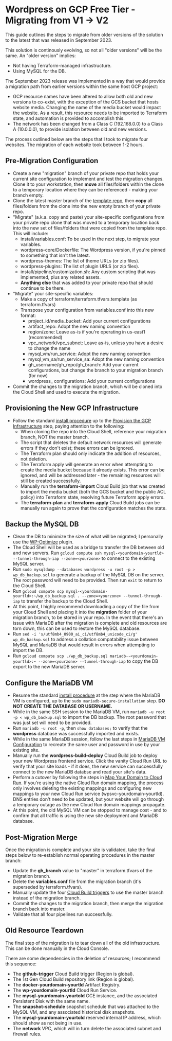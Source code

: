 # Wordpress on GCP Free Tier - Migrating from V1 → V2
This guide outlines the steps to migrate from older versions of the solution to the latest that was released in September 2023.

This solution is continously evolving, so not all "older versions" will be the same. An "older version" implies:
 - Not having Terraform-managed infrastructure.
 - Using MySQL for the DB.

The September 2023 release was implemented in a way that would provide a migration path from earlier versions within the same host GCP project:
 - GCP resource names have been altered to allow both old and new versions to co-exist, with the exception of the GCS bucket that hosts website media. Changing the name of the media bucket would impact the website. As a result, this resource needs to be imported to Terraform state, and automation is provided to accomplish this.
 - The network has been changed from a Class C (192.168.0.0) to a Class A (10.0.0.0), to provide isolation between old and new versions.

 The process outlined below are the steps that I took to migrate four websites. The migration of each website took between 1-2 hours.


 ## Pre-Migration Configuration
  - Create a new "migration" branch of your private repo that holds your current site configuration to implement and test the migration changes. Clone it to your workstation, then **move** all files/folders within the clone to a temporary location where they can be referenced - making your branch empty.
  - Clone the latest master branch of the [template repo](https://github.com/kslifer/wordpress-on-gcp-free-tier), then **copy** all files/folders from the clone into the new empty branch of your private repo.
  - "Migrate" (a.k.a. copy and paste) your site-specific configurations from your private repo clone that was moved to a temporary location back into the new set of files/folders that were copied from the template repo. This will include:
    - install/variables.conf: To be used in the next step, to migrate your variables.
    - wordpress-core/Dockerfile: The Wordpress version, if you're pinned to something that isn't the latest.
    - wordpress-themes: The list of theme URLs (or zip files).
    - wordpress-plugins: The list of plugin URLS (or zip files).
    - install/pipeline/customization.sh: Any custom scripting that was implemented, plus any related assets.
    - **Anything else** that was added to your private repo that should continue to be there.
  - "Migrate" your site-specific variables:
    - Make a copy of terraform/terraform.tfvars.template (as terraform.tfvars)
    - Transpose your configuration from variables.conf into this new format:
      - project_id/media_bucket: Add your current configurations
      - artifact_repo: Adopt the new naming convention
      - region/zone: Leave as-is if you're operating in us-east1 (recommended)
      - vpc_network/vpc_subnet: Leave as-is, unless you have a desire to change the name
      - mysql_vm/run_service: Adopt the new naming convention
      - mysql_vm_sa/run_service_sa: Adopt the new naming convention
      - gh_username/gh_repo/gh_branch: Add your current configurations, but change the branch to your migration branch (for now)
      - wordpress_ configurations: Add your current configurations
  - Commit the changes to the migration branch, which will be cloned into the Cloud Shell and used to execute the migration.

 ## Provisioning the New GCP Infrastructure
  - Follow the standard [install procedure](https://github.com/kslifer/wordpress-on-gcp-free-tier/blob/master/INSTALL.md) up to the [Provision the GCP Infrastructure](https://github.com/kslifer/wordpress-on-gcp-free-tier/blob/master/INSTALL.md#provision-the-gcp-infrastructure) step, paying attention to the following:
    - When cloning the repo into the Cloud Shell, reference your migration branch, NOT the master branch.
    - The script that deletes the default network resources will generate errors if they don't exist; these errors can be ignored.
    - The Terraform plan should only indicate the addition of resources, not deletion.
    - The Terraform apply will generate an error when attempting to create the media bucket because it already exists. This error can be ignored, and will be addressed later - the remaining resources will still be created successfully.
    - Manually run the **terraform-import** Cloud Build job that was created to import the media bucket (both the GCS bucket and the public ACL policy) into Terraform state, resolving future Terraform apply errors.
    - The **terraform-plan** and **terraform-apply** Cloud Build jobs can be manually run again to prove that the configuration matches the state.

## Backup the MySQL DB
- Clean the DB to minimize the size of what will be migrated; I personally use the [WP-Optimize](https://wordpress.org/plugins/wp-optimize/) plugin.
- The Cloud Shell will be used as a bridge to transfer the DB between old and new servers. Run `gcloud compute ssh mysql-<yourdomain-yourtld> --tunnel-through-iap --zone=<yourzone>` to connect to the existing MySQL server.
- Run `sudo mysqldump --databases wordpress -u root -p > wp_db_backup.sql` to generate a backup of the MySQL DB on the server. The root password will need to be provided. Then run `exit` to return to the Cloud Shell.
- Run `gcloud compute scp mysql-<yourdomain-yourtld>:~/wp_db_backup.sql . --zone=<yourzone> --tunnel-through-iap` to transfer the backup to the Cloud Shell.
- At this point, I highly recommend downloading a copy of the file from your Cloud Shell and placing it into the **migration** folder of your migration branch, to be stored in your repo. In the event that there's an issue with MariaDB after the migration is complete and old resources are torn down, this can be used to restore the MySQL database.
- Run `sed -i 's/utf8mb4_0900_ai_ci/utf8mb4_unicode_ci/g' wp_db_backup.sql` to address a collation compatability issue between MySQL and MariaDB that would result in errors when attempting to import the DB.
- Run `gcloud compute scp ./wp_db_backup.sql mariadb--<yourdomain-yourtld>:~ --zone=<yourzone> --tunnel-through-iap` to copy the DB export to the new MariaDB server.

## Configure the MariaDB VM
- Resume the standard [install procedure](https://github.com/kslifer/wordpress-on-gcp-free-tier/blob/master/INSTALL.md#transfer-configuration-script-to-the-mariadb-vm) at the step where the MariaDB VM is configured, up to the `sudo mariadb-secure-installation` step. **DO NOT CREATE THE DATABASE OR USERNAME.**
- While in the same SSH session to the MariaDB VM, run `mariadb -u root -p < wp_db_backup.sql` to import the DB backup. The root password that was just set will need to be provided.
- Run `mariadb -u root -p`, then `show databases;` to verify that the **wordpress** database was successfully imported and exists.
- While in the same MariaDB session, follow the last steps in [MariaDB VM Configuration](https://github.com/kslifer/wordpress-on-gcp-free-tier/blob/master/INSTALL.md#mysql-vm-configuration) to recreate the same user and password in use by your existing site.
- Manually run the **wordpress-build-deploy** Cloud Build job to deploy your new Wordpress frontend service. Click the vanity Cloud Run URL to verify that your site loads - if it does, the new service can successfully connect to the new MariaDB databse and read your site's data.
- Perform a cutover by following the steps in [Map Your Domain to Cloud Run](https://github.com/kslifer/wordpress-on-gcp-free-tier/blob/master/INSTALL.md#map-your-domain-to-cloud-run). If you're using the native Cloud Run domain mapping, the process only involves deleting the existing mappings and configuring new mappings to your new Cloud Run service (wpsvc-yourdomain-yourtld). DNS entries don't need to be updated, but your website will go through a temporary outage as the new Cloud Run domain mappings propagate.
- At this point, the old MySQL VM can be stopped to manage cost - and to confirm that all traffic is using the new site deployment and MariaDB database.


## Post-Migration Merge
Once the migration is complete and your site is validated, take the final steps below to re-establish normal operating procedures in the master branch:
 - Update the **gh_branch** value to "master" in terraform.tfvars of the migration branch.
 - Delete the **variables.conf** file from the migration branch (it's superseded by terraform.tfvars).
 - Manually update the four [Cloud Build triggers](https://console.cloud.google.com/cloud-build/triggers) to use the master branch instead of the migration branch.
 - Commit the changes to the migration branch, then merge the migration branch back into master.
 - Validate that all four pipelines run successfully.

## Old Resource Teardown
The final step of the migration is to tear down all of the old infrastructure. This can be done manually in the Cloud Console.

There are some dependencies in the deletion of resources; I recommend this sequence:
 - The **github-trigger** Cloud Build trigger (Region is global).
 - The 1st Gen Cloud Build repository link (Region is global).
 - The **docker-yourdomain-yourtld** Artifact Registry.
 - The **wp-yourdomain-yourtld** Cloud Run Service.
 - The **mysql-yourdomain-yourtold** GCE instance, and the associated Persistent Disk with the same name.
 - The **snapshot-schedule** snapshot schedule that was attached to the MySQL VM, and any associated historical disk snapshots.
 - The **mysql-yourdomain-yourtold** reserved internal IP address, which should show as not being in use.
 - The **network** VPC, which will in turn delete the associated subnet and firewall rules.
